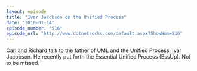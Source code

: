 ```yaml
---
layout: episode
title: "Ivar Jacobson on the Unified Process"
date: "2010-01-14"
episode_number: "516"
episode_url: "http://www.dotnetrocks.com/default.aspx?ShowNum=516"
---
```


Carl and Richard talk to the father of UML and the Unified Process, Ivar Jacobson. He recently put forth the Essential Unified Process (EssUp). Not to be missed.
